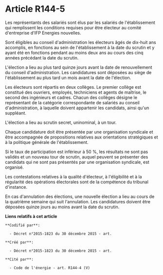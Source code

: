 # Article R144-5

Les représentants des salariés sont élus par les salariés de l'établissement qui remplissent les conditions requises pour
être électeur au comité d'entreprise d'IFP Energies nouvelles.

Sont éligibles au conseil d'administration les électeurs âgés de dix-huit ans accomplis, en fonctions au sein de
l'établissement à la date du scrutin et y ayant été en fonctions pendant au moins deux ans au cours des cinq années précédant
la date du scrutin.

L'élection a lieu au plus tard quinze jours avant la date de renouvellement du conseil d'administration. Les candidatures
sont déposées au siège de l'établissement au plus tard un mois avant la date de l'élection.

Les électeurs sont répartis en deux collèges. Le premier collège est constitué des ouvriers, employés, techniciens et agents
de maîtrise, le second des ingénieurs et cadres. Chacun des collèges désigne le représentant de la catégorie correspondante
de salariés au conseil d'administration, à laquelle doivent appartenir les candidats, ainsi qu'un suppléant.

L'élection a lieu au scrutin secret, uninominal, à un tour.

Chaque candidature doit être présentée par une organisation syndicale et être accompagnée de propositions relatives aux
orientations stratégiques et à la politique générale de l'établissement.

Si le taux de participation est inférieur à 50 %, les résultats ne sont pas validés et un nouveau tour de scrutin, auquel
peuvent se présenter des candidats qui ne sont pas présentés par une organisation syndicale, est organisé.

Les contestations relatives à la qualité d'électeur, à l'éligibilité et à la régularité des opérations électorales sont de la
compétence du tribunal d'instance.

En cas d'annulation des élections, une nouvelle élection a lieu au cours de la quatrième semaine qui suit l'annulation. Les
candidatures doivent être déposées quinze jours au moins avant la date du scrutin.

**Liens relatifs à cet article**

	**Codifié par**:

	  - Décret n°2015-1823 du 30 décembre 2015 - art.

	**Créé par**:

	  - Décret n°2015-1823 du 30 décembre 2015 - art.

	**Cité par**:

	  - Code de l'énergie - art. R144-4 (V)
